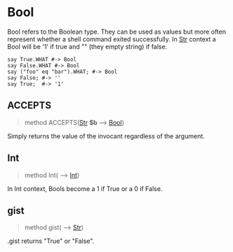 # Bool
 Bool refers to the Boolean type. They can be used as values but more often represent whether a shell command exited successfully. In [Str](Str.md) context a Bool will be '1' if true and "" (they empty string) if false.
```perl6
say True.WHAT #-> Bool
say False.WHAT #-> Bool
say ("foo" eq "bar").WHAT; #-> Bool
say False; #-> ''
say True;  #-> '1'
```
## ACCEPTS
>method ACCEPTS([Str](./Str.md) **$b** ⟶ [Bool](./Bool.md))


 Simply returns the value of the invocant regardless of the argument.
## Int
>method Int( ⟶ [Int](./Int.md))


 In Int context, Bools become a 1 if True or a 0 if False.
## gist
>method gist( ⟶ [Str](./Str.md))


 .gist returns "True" or "False".
